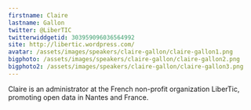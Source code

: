 ```yaml
---
firstname: Claire 
lastname: Gallon
twitter: @LiberTIC
twitterwiddgetid: 303959096036564992
site: http://libertic.wordpress.com/
avatar: /assets/images/speakers/claire-gallon/claire-gallon1.png
bigphoto: /assets/images/speakers/claire-gallon/claire-gallon2.png
bigphoto2: /assets/images/speakers/claire-gallon/claire-gallon3.png
---
```


Claire is an administrator at the French non-profit organization LiberTic, promoting open data in Nantes and France.


